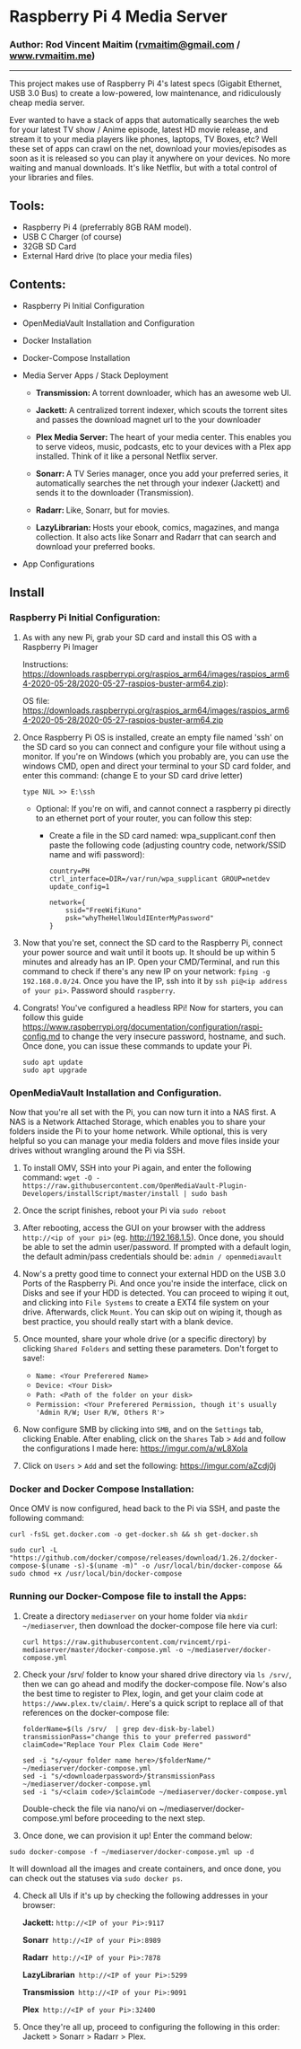 # Raspberry Pi 4 Media Server
### Author: Rod Vincent Maitim (rvmaitim@gmail.com / www.rvmaitim.me)
----

This project makes use of Raspberry Pi 4's latest specs (Gigabit Ethernet, USB 3.0 Bus) to create a low-powered, low maintenance, and ridiculously cheap media server.

Ever wanted to have a stack of apps that automatically searches the web for your latest TV show / Anime episode, latest HD movie release, and stream it to your media players like phones, laptops, TV Boxes, etc? Well these set of apps can crawl on the net, download your movies/episodes as soon as it is released so you can play it anywhere on your devices. No more waiting and manual downloads. It's like Netflix, but with a total control of your libraries and files.


## <b> Tools: </b>  
* Raspberry Pi 4 (preferrably 8GB RAM model).
* USB C Charger (of course)
* 32GB SD Card
* External Hard drive (to place your media files)



## <b> Contents: </b>
* Raspberry Pi Initial Configuration
* OpenMediaVault Installation and Configuration 
* Docker Installation
* Docker-Compose Installation
* Media Server Apps / Stack Deployment
    * <b> Transmission: </b> A torrent downloader, which has an awesome web UI.

    * <b> Jackett: </b> A centralized torrent indexer, which scouts the torrent sites and passes the download magnet url to the your downloader
    * <b> Plex Media Server: </b> The heart of your media center. This enables you to serve videos, music, podcasts, etc to your devices with a Plex app installed. Think of it like a personal Netflix server.
    * <b> Sonarr: </b> A TV Series manager, once you add your preferred series, it automatically searches the net through your indexer (Jackett) and sends it to the downloader (Transmission).  
    * <b> Radarr: </b> Like, Sonarr, but for movies. 
    * <b> LazyLibrarian: </b> Hosts your ebook, comics, magazines, and manga collection. It also acts like Sonarr and Radarr that can search and download your preferred books. 

* App Configurations 

## <b> Install </b>

### Raspberry Pi Initial Configuration: 

1. As with any new Pi, grab your SD card and install this OS with a Raspberry Pi Imager

    Instructions: https://downloads.raspberrypi.org/raspios_arm64/images/raspios_arm64-2020-05-28/2020-05-27-raspios-buster-arm64.zip): 

    OS file: 
    https://downloads.raspberrypi.org/raspios_arm64/images/raspios_arm64-2020-05-28/2020-05-27-raspios-buster-arm64.zip

2. Once Raspberry Pi OS is installed, create an empty file named 'ssh' on the SD card so you can connect and configure your file without using a monitor. If you're on Windows (which you probably are, you can use the windows CMD, open and direct your terminal to your SD card folder, and enter this command: (change E to your SD card drive letter)
    
    `type NUL >> E:\ssh`

    *  Optional: If you're on wifi, and cannot connect a raspberry pi directly to an ethernet port of your router, you can follow this step: 


        * Create a file in the SD card named: wpa_supplicant.conf then paste the following code (adjusting country code, network/SSID name and wifi password):

            ```
            country=PH
            ctrl_interface=DIR=/var/run/wpa_supplicant GROUP=netdev
            update_config=1

            network={
                ssid="FreeWifiKuno"
                psk="whyTheHellWouldIEnterMyPassword"
            }
            ```

3. Now that you're set, connect the SD card to the Raspberry Pi, connect your  power source and wait until it boots up. It should be up within 5 minutes and already has an IP. Open your CMD/Terminal, and run this command to check if there's any new IP on your network: `fping -g 192.168.0.0/24`. Once you have the IP, ssh into it by `ssh pi@<ip address of your pi>`. Password should `raspberry`. 

4. Congrats! You've configured a headless RPi! Now for starters, you can follow this guide https://www.raspberrypi.org/documentation/configuration/raspi-config.md to change the very insecure password, hostname, and such. Once done, you can issue these commands to update your Pi. 
    ```
    sudo apt update
    sudo apt upgrade
    ```

### <b> OpenMediaVault Installation and Configuration. </b>

Now that you're all set with the Pi, you can now turn it into a NAS first. A NAS is a Network Attached Storage, which enables you to share your folders inside the Pi to your home network. While optional, this is very helpful so you can manage your media folders and move files inside your drives without wrangling around the Pi via SSH.

1. To install OMV, SSH into your Pi again, and enter the following command:
    `wget -O - https://raw.githubusercontent.com/OpenMediaVault-Plugin-Developers/installScript/master/install | sudo bash` 

2. Once the script finishes, reboot your Pi via `sudo reboot`
3. After rebooting, access the GUI on your browser with the address `http://<ip of your pi>` (eg. http://192.168.1.5). Once done, you should be able to set the admin user/password. If prompted with a default login, the default admin/pass credentials should be: `admin / openmediavault`

4. Now's a pretty good time to connect your external HDD on the USB 3.0 Ports of the Raspberry Pi. And once you're inside the interface, click on Disks and see if your HDD is detected. You can proceed to wiping it out, and clicking into `File Systems` to create a EXT4 file system on your drive. Afterwards, click `Mount`. You can skip out on wiping it, though as best practice, you should really start with a blank device.

5. Once mounted, share your whole drive (or a specific directory) by clicking `Shared Folders` and setting these parameters. Don't forget to save!:
    * `Name: <Your Preferered Name>`
    * `Device: <Your Disk>`
    * `Path: <Path of the folder on your disk>`
    * `Permission: <Your Preferered Permission, though it's usually 'Admin R/W; User R/W, Others R'>`

6. Now configure SMB by clicking into `SMB`, and on the `Settings` tab, clicking Enable. After enabling, click on the `Shares` Tab > `Add` and follow the configurations I made here: https://imgur.com/a/wL8Xola

7. Click on `Users` > `Add` and set the following: https://imgur.com/aZcdj0j



### Docker and Docker Compose Installation:

Once OMV is now configured, head back to the Pi via SSH, and paste the following command:

`curl -fsSL get.docker.com -o get-docker.sh && sh get-docker.sh`


`sudo curl -L "https://github.com/docker/compose/releases/download/1.26.2/docker-compose-$(uname -s)-$(uname -m)" -o /usr/local/bin/docker-compose && sudo chmod +x /usr/local/bin/docker-compose`


### Running our Docker-Compose file to install the Apps:


1. Create a directory `mediaserver` on your home folder via `mkdir ~/mediaserver`, then download the docker-compose file here via curl:

    `curl https://raw.githubusercontent.com/rvincemt/rpi-mediaserver/master/docker-compose.yml -o ~/mediaserver/docker-compose.yml`

2. Check your /srv/ folder to know your shared drive directory via `ls /srv/`, then we can go ahead and modify the docker-compose file. Now's also the best time to register to Plex, login, and get your claim code at `https://www.plex.tv/claim/`.
Here's a quick script to replace all of that references on the docker-compose file:
    ```
    folderName=$(ls /srv/  | grep dev-disk-by-label)
    transmissionPass="change this to your preferred password"
    claimCode="Replace Your Plex Claim Code Here"

    sed -i "s/<your folder name here>/$folderName/" ~/mediaserver/docker-compose.yml
    sed -i "s/<downloaderpassword>/$transmissionPass ~/mediaserver/docker-compose.yml
    sed -i "s/<claim code>/$claimCode ~/mediaserver/docker-compose.yml
    ```
    Double-check the file via nano/vi on ~/mediaserver/docker-compose.yml before proceeding to the next step.

3. Once done, we can provision it up! Enter the command below:

```
sudo docker-compose -f ~/mediaserver/docker-compose.yml up -d 
```

It will download all the images and create containers, and once done, you can check out the statuses via `sudo docker ps`.

4. Check all UIs if it's up by checking the following addresses in your browser:

    <b>Jackett:</b>
    `http://<IP of your Pi>:9117`

    <b>Sonarr</b>`
    http://<IP of your Pi>:8989`

    <b>Radarr</b>`
    http://<IP of your Pi>:7878`

    <b>LazyLibrarian</b>`
    http://<IP of your Pi>:5299`

    <b>Transmission</b>`
    http://<IP of your Pi>:9091`

    <b>Plex</b>`
    http://<IP of your Pi>:32400`

5. Once they're all up, proceed to configuring the following in this order: Jackett > Sonarr > Radarr > Plex.






